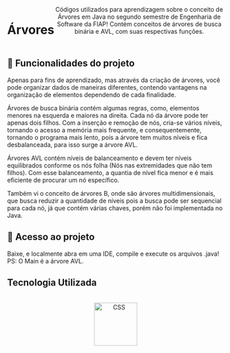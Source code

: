 
<div style="display: flex;" align="center"><br>
<h1>Árvores</h1>
Códigos utilizados para aprendizagem sobre o conceito de Árvores em Java no segundo semestre de Engenharia de Software da FIAP!
Contém conceitos de árvores de busca binária e AVL, com suas respectivas funções.
  <br>
</div>



##  :hammer: Funcionalidades do projeto
Apenas para fins de aprendizado, mas através da criação de árvores, você pode organizar dados de maneiras diferentes, contendo vantagens na organização de elementos dependendo
de cada finalidade.

Árvores de busca binária contém algumas regras, como, elementos menores na esquerda e maiores na direita. Cada nó da árvore pode ter apenas dois filhos.
Com a inserção e remoção de nós, cria-se vários níveis, tornando o acesso a memória mais frequente, e consequentemente, tornando o programa mais lento, pois a árvore tem muitos níveis
e fica desbalanceada, para isso surge a árvore AVL.

Árvores AVL contém níveis de balanceamento e devem ter níveis equilibrados conforme os nós folha (Nós nas extremidades que não tem filhos). 
Com esse balanceamento, a quantia de nível fica menor e é mais eficiente de procurar um nó específico.

Também vi o conceito de árvores B, onde são árvores multidimensionais, que busca reduzir a quantidade de níveis pois a busca pode ser sequencial para cada nó, já que
contém várias chaves, porém não foi implementada no Java.



## :file_folder: Acesso ao projeto
Baixe, e localmente abra em uma IDE, compile e execute os arquivos .java!
PS: O Main é a árvore AVL.

## Tecnologia Utilizada
<div style="display: inline_block" align="center"><br>
  <center>
  <img align="center" alt="CSS" height="100" width="100" src="https://github.com/GabrielFMontoni/calculadora-imc-dart/assets/121250213/91549494-4070-42b1-9e26-2e0c94585ac5">
  </center>

</div>
